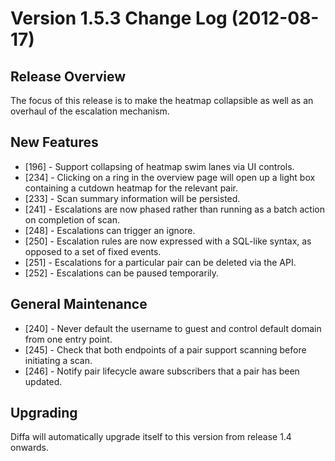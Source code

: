 # Version 1.5.3 Change Log (2012-08-17)

## Release Overview

The focus of this release is to make the heatmap collapsible as well as an overhaul of the escalation mechanism.

## New Features

* [196] - Support collapsing of heatmap swim lanes via UI controls.
* [234] - Clicking on a ring in the overview page will open up a light box containing a cutdown heatmap for the relevant pair.
* [233] - Scan summary information will be persisted.
* [241] - Escalations are now phased rather than running as a batch action on completion of scan.
* [248] - Escalations can trigger an ignore.
* [250] - Escalation rules are now expressed with a SQL-like syntax, as opposed to a set of fixed events.
* [251] - Escalations for a particular pair can be deleted via the API.
* [252] - Escalations can be paused temporarily.

## General Maintenance

* [240] - Never default the username to guest and control default domain from one entry point.
* [245] - Check that both endpoints of a pair support scanning before initiating a scan.
* [246] - Notify pair lifecycle aware subscribers that a pair has been updated.

## Upgrading

Diffa will automatically upgrade itself to this version from release 1.4 onwards.
